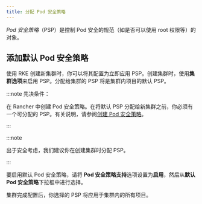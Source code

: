 ```yaml
---
title: 分配 Pod 安全策略
---
```


_Pod 安全策略_（PSP）是控制 Pod 安全的规范（如是否可以使用 root 权限等）的对象。

## 添加默认 Pod 安全策略

使用 RKE 创建新集群时，你可以将其配置为立即应用 PSP。创建集群时，使用**集群选项**来启用 PSP。分配给集群的 PSP 将是集群内项目的默认 PSP。

:::note 先决条件：

在 Rancher 中创建 Pod 安全策略。在将默认 PSP 分配给新集群之前，你必须有一个可分配的 PSP。有关说明，请参阅[创建 Pod 安全策略](../authentication-permissions-and-global-configuration/create-pod-security-policies.md)。

:::

:::note

出于安全考虑，我们建议你在创建集群时分配 PSP。

:::

要启用默认 Pod 安全策略，请将 **Pod 安全策略支持**选项设置为**启用**，然后从**默认 Pod 安全策略**下拉框中进行选择。

集群完成配置后，你选择的 PSP 将应用于集群内的所有项目。
